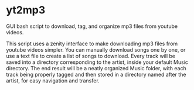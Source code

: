 # yt2mp3
GUI bash script to download, tag, and organize mp3 files from youtube videos.

This script uses a zenity interface to make downloading mp3 files from youtube videos simpler. 
You can manually download songs one by one, or use a text file to create a list of songs to download.
Every track will be saved into a directory corresponding to the artist, inside your default Music directory.
The end result will be a neatly organized Music folder, with each track being properly tagged and then stored in a directory named after the artist, for easy navigation and transfer.
